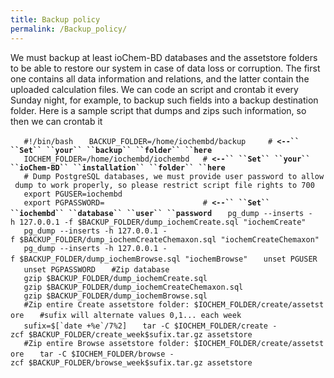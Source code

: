 ```yaml
---
title: Backup policy
permalink: /Backup_policy/
---
```


We must backup at least ioChem-BD databases and the assetstore folders to be able to restore our system in case of data loss or corruption.
The first one contains all data information and relations, and the latter contain the uploaded calculation files. We can code an script and crontab it every Sunday night, for example, to backup such fields into a backup destination folder. Here is a sample script that dumps and zips such information, so then we can crontab it

`   #!/bin/bash`
`   BACKUP_FOLDER=/home/iochembd/backup     # `**`<--`` ``Set`` ``your`` ``backup`` ``folder`` ``here`**
`   IOCHEM_FOLDER=/home/iochembd/iochembd   # `**`<--`` ``Set`` ``your`` ``ioChem-BD`` ``installation`` ``folder`` ``here`**
`   # Dump PostgreSQL databases, we must provide user password to allow dump to work properly, so please restrict script file rights to 700`
`   export PGUSER=iochembd`
`   export PGPASSWORD=                      # `**`<--`` ``Set`` ``iochembd`` ``database`` ``user`` ``password`**
`   pg_dump --inserts -h 127.0.0.1 -f $BACKUP_FOLDER/dump_iochemCreate.sql "iochemCreate"`
`   pg_dump --inserts -h 127.0.0.1 -f $BACKUP_FOLDER/dump_iochemCreateChemaxon.sql "iochemCreateChemaxon"`
`   pg_dump --inserts -h 127.0.0.1 -f $BACKUP_FOLDER/dump_iochemBrowse.sql "iochemBrowse"`
`   unset PGUSER`
`   unset PGPASSWORD`
`   #Zip database`
`   gzip $BACKUP_FOLDER/dump_iochemCreate.sql`
`   gzip $BACKUP_FOLDER/dump_iochemCreateChemaxon.sql`
`   gzip $BACKUP_FOLDER/dump_iochemBrowse.sql`
`   #Zip entire Create assetstore folder: $IOCHEM_FOLDER/create/assetstore`
`   #sufix will alternate values 0,1... each week`
``    sufix=$[`date +%e`/7%2] ``
`   tar -C $IOCHEM_FOLDER/create -zcf $BACKUP_FOLDER/create_week$sufix.tar.gz assetstore`
`   #Zip entire Browse assetstore folder: $IOCHEM_FOLDER/create/assetstore`
`   tar -C $IOCHEM_FOLDER/browse -zcf $BACKUP_FOLDER/browse_week$sufix.tar.gz assetstore`
